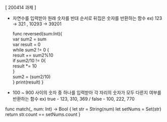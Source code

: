 [ 200414 과제 ]

- 자연수를 입력받아 원래 숫자를 반대 순서로 뒤집은 숫자를 반환하는 함수 ex) 123 -> 321 , 10293 -> 39201

  func reversed(sum:Int){  
    var sum2 = sum   
    var result = 0  
    while sum2 != 0 {  
        result += sum2%10  
        if sum2/10 != 0{  
        result *= 10  
        }  
        sum2 = (sum2/10)  
    }
    print(result)
}

- 100 ~ 900 사이의 숫자 중 하나를 입력받아 각 자리의 숫자가 모두 다른지 여부를 반환하는 함수 ex) true - 123, 310, 369   /  false - 100, 222, 770

func match(_ num: Int) -> Bool {
    let str = String(num)
    let setNums = Set(str)
    return str.count == setNums.count
}
